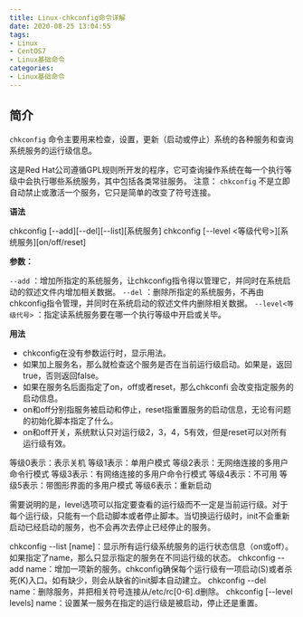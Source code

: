 ```yaml
---
title: Linux-chkconfig命令详解
date: 2020-08-25 13:04:55
tags:
- Linux
- CentOS7
- Linux基础命令
categories:
- Linux基础命令
---
```


## 简介

`chkconfig` 命令主要用来检查，设置，更新（启动或停止）系统的各种服务和查询系统服务的运行级信息。

这是Red Hat公司遵循GPL规则所开发的程序，它可查询操作系统在每一个执行等级中会执行哪些系统服务，其中包括各类常驻服务。
注意： `chkconfig` 不是立即自动禁止或激活一个服务，它只是简单的改变了符号连接。

**语法**

chkconfig [--add][--del][--list][系统服务] 
chkconfig [--level <等级代号>][系统服务][on/off/reset]

**参数：**

`--add` ：增加所指定的系统服务，让chkconfig指令得以管理它，并同时在系统启动的叙述文件内增加相关数据。
`--del` ：删除所指定的系统服务，不再由chkconfig指令管理，并同时在系统启动的叙述文件内删除相关数据。
`--level<等级代号>` ：指定读系统服务要在哪一个执行等级中开启或关毕。

**用法**

* chkconfig在没有参数运行时，显示用法。
* 如果加上服务名，那么就检查这个服务是否在当前运行级启动。如果是，返回true，否则返回false。
* 如果在服务名后面指定了on，off或者reset，那么chkconfi 会改变指定服务的启动信息。
* on和off分别指服务被启动和停止，reset指重置服务的启动信息，无论有问题的初始化脚本指定了什么。
* on和off开关，系统默认只对运行级2，3，4，5有效，但是reset可以对所有运行级有效。

等级0表示：表示关机
等级1表示：单用户模式
等级2表示：无网络连接的多用户命令行模式
等级3表示：有网络连接的多用户命令行模式
等级4表示：不可用
等级5表示：带图形界面的多用户模式
等级6表示：重新启动

需要说明的是，level选项可以指定要查看的运行级而不一定是当前运行级。对于每个运行级，只能有一个启动脚本或者停止脚本。当切换运行级时，init不会重新启动已经启动的服务，也不会再次去停止已经停止的服务。

chkconfig --list [name]：显示所有运行级系统服务的运行状态信息（on或off）。如果指定了name，那么只显示指定的服务在不同运行级的状态。
chkconfig --add name：增加一项新的服务。chkconfig确保每个运行级有一项启动(S)或者杀死(K)入口。如有缺少，则会从缺省的init脚本自动建立。
chkconfig --del name：删除服务，并把相关符号连接从/etc/rc[0-6].d删除。
chkconfig [--level levels] name：设置某一服务在指定的运行级是被启动，停止还是重置。